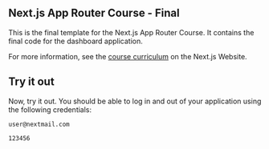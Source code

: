 ## Next.js App Router Course - Final


This is the final template for the Next.js App Router Course. It contains the final code for the dashboard application.

For more information, see the [course curriculum](https://nextjs.org/learn) on the Next.js Website.

## Try it out
Now, try it out. You should be able to log in and out of your application using the following credentials:

```
user@nextmail.com
```
```
123456
```